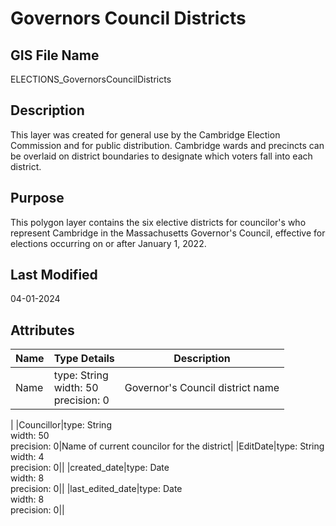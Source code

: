 # Governors Council Districts
## GIS File Name
ELECTIONS_GovernorsCouncilDistricts
## Description
<DIV STYLE="text-align:Left;"><DIV><DIV><P><SPAN>This layer was created for general use by the Cambridge Election Commission and for public distribution. Cambridge wards and precincts can be overlaid on district boundaries to designate which voters fall into each district.</SPAN></P></DIV></DIV></DIV>

## Purpose
This polygon layer contains the six elective districts for councilor's who represent Cambridge in the Massachusetts Governor's Council, effective for elections occurring on or after January 1, 2022.
## Last Modified
04-01-2024
## Attributes
|Name|Type Details|Description|
|----|------------|-----------|
|Name|type: String<br/>width: 50<br/>precision: 0|Governor's Council district name
|
|Councillor|type: String<br/>width: 50<br/>precision: 0|Name of current councilor for the district|
|EditDate|type: String<br/>width: 4<br/>precision: 0||
|created_date|type: Date<br/>width: 8<br/>precision: 0||
|last_edited_date|type: Date<br/>width: 8<br/>precision: 0||
